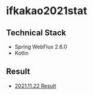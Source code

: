 # ifkakao2021stat

## Technical Stack
- Spring WebFlux 2.6.0
- Kotlin

## Result
- [2021.11.22 Result](https://github.com/revfactory/ifkakao2021stat/blob/main/result-20211122.json)
